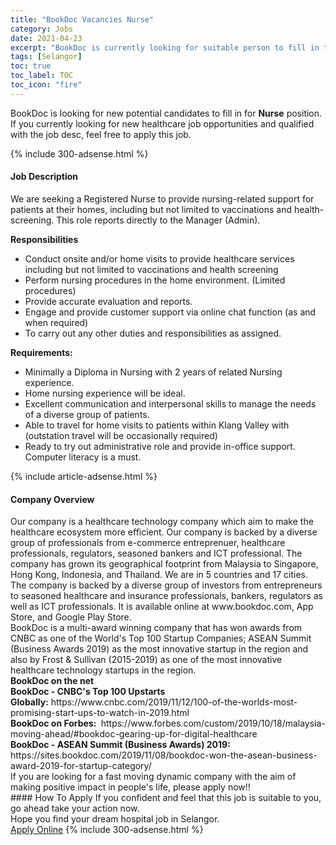 ```yaml
---
title: "BookDoc Vacancies Nurse" 
category: Jobs 
date: 2021-04-23 
excerpt: "BookDoc is currently looking for suitable person to fill in the Nurse which positioned at Selangor" 
tags: [Selangor] 
toc: true 
toc_label: TOC 
toc_icon: "fire" 
--- 
```


<p>BookDoc is looking for new potential candidates to fill in for <b>Nurse</b> position. If you currently looking for new healthcare job opportunities and qualified with the job desc, feel free to apply this job.
</p>{% include 300-adsense.html %} 
<div><div><h4>Job Description</h4></div><div><div><span><div><p>We are seeking a Registered Nurse to provide nursing-related support for patients at their homes, including but not limited to vaccinations and health-screening. This role reports directly to the Manager (Admin).</p><p><strong>Responsibilities</strong></p><ul><li>Conduct onsite and/or home visits to provide healthcare services including but not limited to vaccinations and health screening</li><li>Perform nursing procedures in the home environment. (Limited procedures)</li><li>Provide accurate evaluation and reports.</li><li>Engage and provide customer support via online chat function (as and when required)</li><li>To carry out any other duties and responsibilities as assigned.</li></ul><p><strong>Requirements:</strong></p><ul><li>Minimally a Diploma in Nursing with 2 years of related Nursing experience.</li><li>Home nursing experience will be ideal.</li><li>Excellent communication and interpersonal skills to manage the needs of a diverse group of patients.</li><li>Able to travel for home visits to patients within Klang Valley with (outstation travel will be occasionally required)</li><li>Ready to try out administrative role and provide in-office support. Computer literacy is a must.</li></ul></div></span></div></div></div> 
{% include article-adsense.html %} 
<div><div><h4>Company Overview</h4></div><div><div><span><div><div>Our company is a healthcare technology company which aim to make the healthcare ecosystem more efficient. Our company is backed by a diverse group of professionals from e-commerce entreprenuer, healthcare professionals, regulators, seasoned bankers and ICT professional. The company has grown its geographical footprint from Malaysia to Singapore, Hong Kong, Indonesia, and Thailand. We are in 5 countries and 17 cities.</div>
<div>The company is backed by a diverse group of investors from entrepreneurs to seasoned healthcare and insurance professionals, bankers, regulators as well as ICT professionals.&#160;It is available online at&#160;www.bookdoc.com, App Store, and Google Play Store.</div>
<div>BookDoc is a multi-award&#160;winning&#160;company that has won awards from CNBC as one of the World's Top 100 Startup Companies; ASEAN Summit (Business Awards 2019) as the most&#160;innovative startup in the region and also by Frost &amp; Sullivan (2015-2019) as one of the most innovative healthcare technology startups in the region.</div>
<div><strong>BookDoc on the net</strong></div>
<div><strong>BookDoc&#160;- CNBC's Top 100 Upstarts Globally:</strong>&#160;https://www.cnbc.com/2019/11/12/100-of-the-worlds-most-promising-start-ups-to-watch-in-2019.html</div>
<div><strong>BookDoc&#160;on Forbes:&#160;</strong>&#160;https://www.forbes.com/custom/2019/10/18/malaysia-moving-ahead/#bookdoc-gearing-up-for-digital-healthcare</div>
<div><strong>BookDoc&#160;- ASEAN Summit (Business Awards) 2019: </strong>https://sites.bookdoc.com/2019/11/08/bookdoc-won-the-asean-business-award-2019-for-startup-category/</div>
<div>If you are looking for a fast moving dynamic company with the aim of making positive impact in people's life, please apply now!!</div></div></span></div></div></div> 
#### How To Apply 
If you confident and feel that this job is suitable to you, go ahead take your action now. <br/> 
Hope you find your dream hospital job in Selangor. <br/> 
<a href="https://www.jobstreet.com.my/en/job/nurse-4542243?jobId=jobstreet-my-job-4542243" class="btn btn--warning" target="_blank" rel="nofollow noopenner">Apply Online</a> 
{% include 300-adsense.html %} 